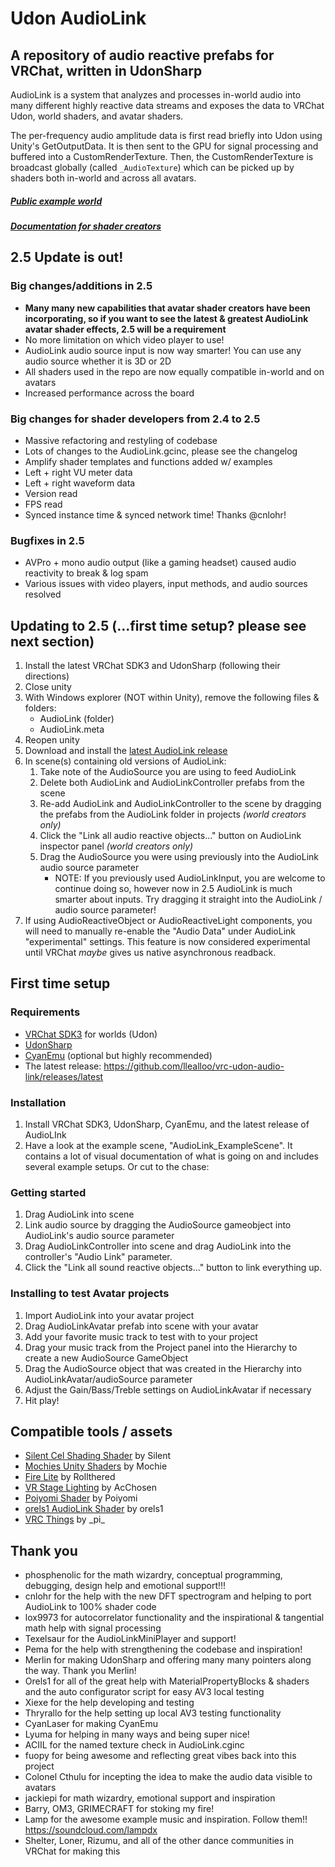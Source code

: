 # Udon AudioLink

## A repository of audio reactive prefabs for VRChat, written in UdonSharp

AudioLink is a system that analyzes and processes in-world audio into many different highly reactive data streams and exposes the data to VRChat Udon, world shaders, and avatar shaders. 

The per-frequency audio amplitude data is first read briefly into Udon using Unity's GetOutputData. It is then sent to the GPU for signal processing and buffered into a CustomRenderTexture. Then, the CustomRenderTexture is broadcast globally (called `_AudioTexture`) which can be picked up by shaders both in-world and across all avatars. 

##### [Public example world](https://vrchat.com/home/launch?worldId=wrld_8554f998-d256-44b2-b16f-74aa32aac214)
##### [Documentation for shader creators](https://github.com/llealloo/vrc-udon-audio-link/tree/master/Docs)


## 2.5 Update is out!
### Big changes/additions in 2.5
- **Many many new capabilities that avatar shader creators have been incorporating, so if you want to see the latest & greatest AudioLink avatar shader effects, 2.5 will be a requirement**
- No more limitation on which video player to use!
- AudioLink audio source input is now way smarter! You can use any audio source whether it is 3D or 2D
- All shaders used in the repo are now equally compatible in-world and on avatars
- Increased performance across the board

### Big changes for shader developers from 2.4 to 2.5
- Massive refactoring and restyling of codebase
- Lots of changes to the AudioLink.gcinc, please see the changelog
- Amplify shader templates and functions added w/ examples
- Left + right VU meter data
- Left + right waveform data
- Version read
- FPS read
- Synced instance time & synced network time! Thanks @cnlohr!

### Bugfixes in 2.5
- AVPro + mono audio output (like a gaming headset) caused audio reactivity to break & log spam
- Various issues with video players, input methods, and audio sources resolved

## Updating to 2.5 (...first time setup? please see next section)
1. Install the latest VRChat SDK3 and UdonSharp (following their directions)
2. Close unity
3. With Windows explorer (NOT within Unity), remove the following files & folders:
   - AudioLink (folder)
   - AudioLink.meta
4. Reopen unity
5. Download and install the [latest AudioLink release](https://github.com/llealloo/vrc-udon-audio-link/releases/latest)
6. In scene(s) containing old versions of AudioLink:
   1. Take note of the AudioSource you are using to feed AudioLink
   2. Delete both AudioLink and AudioLinkController prefabs from the scene
   3. Re-add AudioLink and AudioLinkController to the scene by dragging the prefabs from the AudioLink folder in projects *(world creators only)*
   4. Click the "Link all audio reactive objects\..." button on AudioLink inspector panel *(world creators only)*
   5. Drag the AudioSource you were using  previously into the AudioLink audio source parameter
      - NOTE: If you previously used AudioLinkInput, you are welcome to continue doing so, however now in 2.5 AudioLink is much smarter about inputs. Try dragging it straight into the AudioLink / audio source parameter!
7. If using AudioReactiveObject or AudioReactiveLight components, you will need to manually re-enable the "Audio Data" under AudioLink "experimental" settings. This feature is now considered experimental until VRChat *maybe* gives us native asynchronous readback.

## First time setup

### Requirements
- [VRChat SDK3](https://vrchat.com/home/download) for worlds (Udon)
- [UdonSharp](https://github.com/MerlinVR/UdonSharp/releases/latest)
- [CyanEmu](https://github.com/CyanLaser/CyanEmu/releases/latest) (optional but highly recommended)
- The latest release: https://github.com/llealloo/vrc-udon-audio-link/releases/latest

### Installation
1. Install VRChat SDK3, UdonSharp, CyanEmu, and the latest release of AudioLInk
1. Have a look at the example scene, "AudioLink_ExampleScene". It contains a lot of visual documentation of what is going on and includes several example setups. Or cut to the chase:

### Getting started
1. Drag AudioLink into scene
2. Link audio source by dragging the AudioSource gameobject into AudioLink's audio source parameter
3. Drag AudioLinkController into scene and drag AudioLink into the controller's "Audio Link" parameter.
4. Click the "Link all sound reactive objects..." button to link everything up.

### Installing to test Avatar projects
1. Import AudioLink into your avatar project
2. Drag AudioLinkAvatar prefab into scene with your avatar
3. Add your favorite music track to test with to your project
4. Drag your music track from the Project panel into the Hierarchy to create a new AudioSource GameObject
5. Drag the AudioSource object that was created in the Hierarchy into AudioLinkAvatar/audioSource parameter
6. Adjust the Gain/Bass/Treble settings on AudioLinkAvatar if necessary
7. Hit play!

## Compatible tools / assets
- [Silent Cel Shading Shader](https://gitlab.com/s-ilent/SCSS) by Silent
- [Mochies Unity Shaders](https://github.com/MochiesCode/Mochies-Unity-Shaders/releases) by Mochie
- [Fire Lite](https://discord.gg/24W435s) by Rollthered
- [VR Stage Lighting](https://github.com/AcChosen/VR-Stage-Lighting) by AcChosen
- [Poiyomi Shader](https://poiyomi.com/) by Poiyomi
- [orels1 AudioLink Shader](https://github.com/orels1/orels1-AudioLink-Shader) by orels1
- [VRC Things](https://github.com/PiMaker/VRChatUnityThings) by \_pi\_

## Thank you
- phosphenolic for the math wizardry, conceptual programming, debugging, design help and emotional support!!!
- cnlohr for the help with the new DFT spectrogram and helping to port AudioLink to 100% shader code
- lox9973 for autocorrelator functionality and the inspirational & tangential math help with signal processing
- Texelsaur for the AudioLinkMiniPlayer and support!
- Pema for the help with strengthening the codebase and inspiration!
- Merlin for making UdonSharp and offering many many pointers along the way. Thank you Merlin!
- Orels1 for all of the great help with MaterialPropertyBlocks & shaders and the auto configurator script for easy AV3 local testing
- Xiexe for the help developing and testing
- Thryrallo for the help setting up local AV3 testing functionality
- CyanLaser for making CyanEmu
- Lyuma for helping in many ways and being super nice!
- ACIIL for the named texture check in AudioLink.cginc
- fuopy for being awesome and reflecting great vibes back into this project
- Colonel Cthulu for incepting the idea to make the audio data visible to avatars
- jackiepi for math wizardry, emotional support and inspiration
- Barry, OM3, GRIMECRAFT for stoking my fire!
- Lamp for the awesome example music and inspiration. Follow them!! https://soundcloud.com/lampdx
- Shelter, Loner, Rizumu, and all of the other dance communities in VRChat for making this
